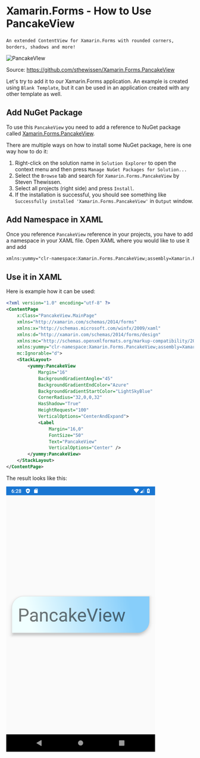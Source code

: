 # Xamarin.Forms - How to Use PancakeView

`An extended ContentView for Xamarin.Forms with rounded corners, borders, shadows and more!`

![PancakeVIew](https://github.com/sthewissen/Xamarin.Forms.PancakeView/raw/master/images/pancake.gif)

Source: https://github.com/sthewissen/Xamarin.Forms.PancakeView

Let's try to add it to our Xamarin.Forms application. An example is created using `Blank Template`, but it can be used in an application created with any other template as well.

## Add NuGet Package

To use this `PancakeView` you need to add a reference to NuGet package called 
[Xamarin.Forms.PancakeView](https://www.nuget.org/packages/Xamarin.Forms.PancakeView).

There are multiple ways on how to install some NuGet package, here is one way how to do it:

1. Right-click on the solution name in `Solution Explorer` to open the context menu and then press `Manage NuGet Packages for Solution...`
2. Select the `Browse` tab and search for `Xamarin.Forms.PancakeView` by Steven Thewissen.
3. Select all projects (right side) and press `Install`.
4. If the installation is successful, you should see something like `Successfully installed 'Xamarin.Forms.PancakeView'` in `Output` window.

## Add Namespace in XAML

Once you reference `PancakeView` reference in your projects, you have to add a namespace in your XAML file.
Open XAML where you would like to use it and add 

```xml
xmlns:yummy="clr-namespace:Xamarin.Forms.PancakeView;assembly=Xamarin.Forms.PancakeView"
```

## Use it in XAML

Here is example how it can be used:

```xml
<?xml version="1.0" encoding="utf-8" ?>
<ContentPage
    x:Class="PancakeView.MainPage"
    xmlns="http://xamarin.com/schemas/2014/forms"
    xmlns:x="http://schemas.microsoft.com/winfx/2009/xaml"
    xmlns:d="http://xamarin.com/schemas/2014/forms/design"
    xmlns:mc="http://schemas.openxmlformats.org/markup-compatibility/2006"
    xmlns:yummy="clr-namespace:Xamarin.Forms.PancakeView;assembly=Xamarin.Forms.PancakeView"
    mc:Ignorable="d">
    <StackLayout>
        <yummy:PancakeView
            Margin="16"
            BackgroundGradientAngle="45"
            BackgroundGradientEndColor="Azure"
            BackgroundGradientStartColor="LightSkyBlue"
            CornerRadius="32,0,0,32"
            HasShadow="True"
            HeightRequest="100"
            VerticalOptions="CenterAndExpand">
            <Label
                Margin="16,0"
                FontSize="50"
                Text="PancakeView"
                VerticalOptions="Center" />
        </yummy:PancakeView>
    </StackLayout>
</ContentPage>
```

The result looks like this:

<img src="PancakeView.png" width=400/>
